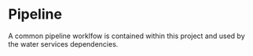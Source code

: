 # Pipeline

A common pipeline worklfow is contained within this project and used by the water services dependencies. 